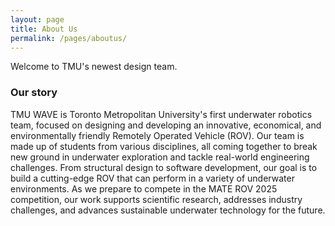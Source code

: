 ```yaml
---
layout: page
title: About Us
permalink: /pages/aboutus/
---
```


Welcome to TMU's newest design team.

### Our story
TMU WAVE is Toronto Metropolitan University's first underwater robotics team, focused on designing and developing an innovative, economical, and environmentally friendly Remotely Operated Vehicle (ROV). Our team is made up of students from various disciplines, all coming together to break new ground in underwater exploration and tackle real-world engineering challenges. From structural design to software development, our goal is to build a cutting-edge ROV that can perform in a variety of underwater environments. As we prepare to compete in the MATE ROV 2025 competition, our work supports scientific research, addresses industry challenges, and advances sustainable underwater technology for the future.
